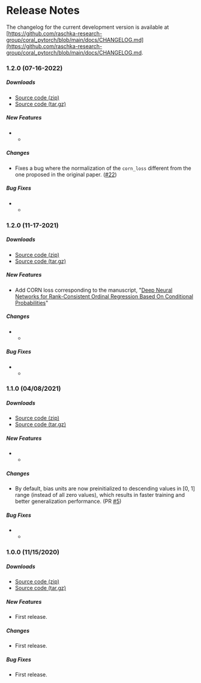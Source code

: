 # Release Notes

The changelog for the current development version is available at
[https://github.com/raschka-research-group/coral_pytorch/blob/main/docs/CHANGELOG.md](https://github.com/raschka-research-group/coral_pytorch/blob/main/docs/CHANGELOG.md.




### 1.2.0 (07-16-2022)

##### Downloads

- [Source code (zip)](https://github.com/raschka-research-group/coral_pytorch/archive/v1.3.0.zip)
- [Source code (tar.gz)](https://github.com/raschka-research-group/coral_pytorch/archive/v1.3.0.tar.gz)

##### New Features

- -

##### Changes

- Fixes a bug where the normalization of the `corn_loss` different from the one proposed in the original paper. ([#22](https://github.com/Raschka-research-group/coral-pytorch/pull/22/files)) 

##### Bug Fixes

- -


### 1.2.0 (11-17-2021)

##### Downloads

- [Source code (zip)](https://github.com/raschka-research-group/coral_pytorch/archive/v1.2.0.zip)
- [Source code (tar.gz)](https://github.com/raschka-research-group/coral_pytorch/archive/v1.2.0.tar.gz)

##### New Features

- Add CORN loss corresponding to the manuscript, "[Deep Neural Networks for Rank-Consistent Ordinal Regression Based On Conditional Probabilities](https://arxiv.org/abs/2111.08851)"

##### Changes

- - 

##### Bug Fixes

- -



### 1.1.0 (04/08/2021)

##### Downloads

- [Source code (zip)](https://github.com/raschka-research-group/coral_pytorch/archive/v1.1.0.zip)
- [Source code (tar.gz)](https://github.com/raschka-research-group/coral_pytorch/archive/v1.1.0.tar.gz)

##### New Features

- -

##### Changes

- By default, bias units are now preinitialized to descending values in [0, 1] range (instead of all zero values), which results in faster training and better generalization performance. (PR [#5](https://github.com/Raschka-research-group/coral_pytorch/pull/5))

##### Bug Fixes

- -


### 1.0.0 (11/15/2020)

##### Downloads

- [Source code (zip)](https://github.com/raschka-research-group/coral_pytorch/archive/v1.0.0.zip)
- [Source code (tar.gz)](https://github.com/raschka-research-group/coral_pytorch/archive/v1.0.0.tar.gz)

##### New Features

- First release.

##### Changes

- First release.

##### Bug Fixes

- First release.